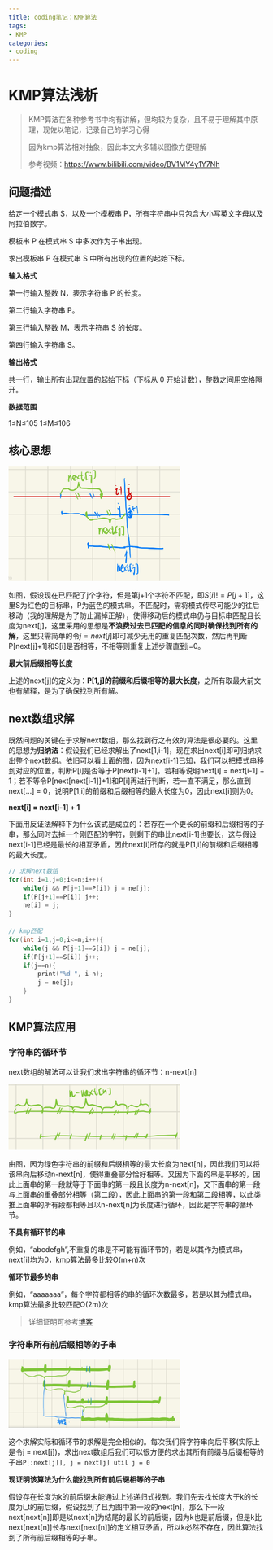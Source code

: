 ```yaml
---
title: coding笔记：KMP算法
tags: 
- KMP
categories:
- coding
---
```


# KMP算法浅析

> KMP算法在各种参考书中均有讲解，但均较为复杂，且不易于理解其中原理，现佐以笔记，记录自己的学习心得
>
> 因为kmp算法相对抽象，因此本文大多辅以图像方便理解
>
> 参考视频：https://www.bilibili.com/video/BV1MY4y1Y7Nh

## 问题描述

给定一个模式串 S，以及一个模板串 P，所有字符串中只包含大小写英文字母以及阿拉伯数字。

模板串 P 在模式串 S 中多次作为子串出现。

求出模板串 P 在模式串 S 中所有出现的位置的起始下标。

**输入格式**

第一行输入整数 N，表示字符串 P 的长度。

第二行输入字符串 P。

第三行输入整数 M，表示字符串 S 的长度。

第四行输入字符串 S。

**输出格式**

共一行，输出所有出现位置的起始下标（下标从 0 开始计数），整数之间用空格隔开。

**数据范围**

1≤N≤105
1≤M≤106

## 核心思想

<img src="https://raw.githubusercontent.com/coelien/image-hosting/master/img/202205261124929.png" alt="image-20220526112430740" style="zoom: 33%;" />

如图，假设现在已匹配了j个字符，但是第j+1个字符不匹配，即$S[i]!=P[j+1]$，这里S为红色的目标串，P为蓝色的模式串。不匹配时，需将模式传尽可能少的往后移动（我的理解是为了防止漏掉正解），使得移动后的模式串仍与目标串匹配且长度为next[j]，这里采用的思想是**不浪费过去已匹配的信息的同时确保找到所有的解**，这里只需简单的令$j=next[j]$即可减少无用的重复匹配次数，然后再判断P[next[j]+1]和S[i]是否相等，不相等则重复上述步骤直到j=0。

**最大前后缀相等长度**

上述的next[j]的定义为：**P[1,j]的前缀和后缀相等的最大长度**，之所有取最大前文也有解释，是为了确保找到所有解。

## next数组求解

既然问题的关键在于求解next数组，那么找到行之有效的算法是很必要的。这里的思想为**归纳法**：假设我们已经求解出了next[1,i-1]，现在求出next[i]即可归纳求出整个next数组。依旧可以看上面的图，因为next[i-1]已知，我们可以把模式串移到对应的位置，判断P[i]是否等于P[next[i-1]+1]。若相等说明next[i] = next[i-1] + 1；若不等令P[next[next[i-1]]+1]和P[i]再进行判断，若一直不满足，那么直到next[...] = 0，说明P[1,i]的前缀和后缀相等的最大长度为0，因此next[i]则为0。

**next[i] = next[i-1] + 1**

下面用反证法解释下为什么该式是成立的：若存在一个更长的前缀和后缀相等的子串，那么同时去掉一个刚匹配的字符，则剩下的串比next[i-1]也要长，这与假设next[i-1]已经是最长的相互矛盾，因此next[i]所存的就是P[1,i]的前缀和后缀相等的最大长度。

```c++
// 求解next数组
for(int i=1,j=0;i<=n;i++){
    while(j && P[j+1]==P[i]) j = ne[j];
    if(P[j+1]==P[i]) j++;
    ne[i] = j;
}

// kmp匹配
for(int i=1,j=0;i<=m;i++){
    while(j && P[j+1]==S[i]) j = ne[j];
    if(P[j+1]==S[i]) j++;
    if(j==n){
        print("%d ", i-n);
        j = ne[j];
    }
}
```



## KMP算法应用

### 字符串的循环节

next数组的解法可以让我们求出字符串的循环节：n-next[n]

<img src="https://raw.githubusercontent.com/coelien/image-hosting/master/img/202205261218096.png" alt="image-20220526121842989" style="zoom:33%;" />

由图，因为绿色字符串的前缀和后缀相等的最大长度为next[n]，因此我们可以将该串向后移动n-next[n]，使得重叠部分恰好相等。又因为下面的串是平移的，因此上面串的第一段就等于下面串的第一段且长度为n-next[n]，又下面串的第一段与上面串的重叠部分相等（第二段），因此上面串的第一段和第二段相等，以此类推上面串的所有段都相等且以n-next[n]为长度进行循环，因此是字符串的循环节。

**不具有循环节的串**

例如，“abcdefgh”,不重复的串是不可能有循环节的，若是以其作为模式串，next[i]均为0，kmp算法最多比较O(m+n)次

**循环节最多的串**

例如，“aaaaaaa”，每个字符都相等的串的循环次数最多，若是以其为模式串，kmp算法最多比较匹配O(2m)次

> 详细证明可参考[博客](https://blog.csdn.net/niukai1768/article/details/79579709)

### 字符串所有前后缀相等的子串

<img src="https://raw.githubusercontent.com/coelien/image-hosting/master/img/202205261253952.png" alt="image-20220526125319859" style="zoom:33%;" />

这个求解实际和循环节的求解是完全相似的。每次我们将字符串向后平移(实际上是令j = next[j])，求出next数组后我们可以很方便的求出其所有前缀与后缀相等的子串`P[:next[j]], j = next[j] util j = 0`

**现证明该算法为什么能找到所有前后缀相等的子串**

假设存在长度为k的前后缀未能通过上述递归式找到。我们先去找长度大于k的长度为i_t的前后缀，假设找到了且为图中第一段的next[n]，那么下一段next[next[n]]即是以next[n]为结尾的最长的前后缀，因为k也是前后缀，但是k比next[next[n]]长与next[next[n]]的定义相互矛盾，所以k必然不存在，因此算法找到了所有前后缀相等的子串。
